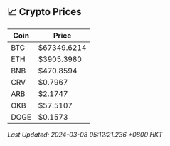 ## 📈 Crypto Prices

| Coin | Price |
| ---- | ----- |
| BTC | $67349.6214 |
| ETH | $3905.3980 |
| BNB | $470.8594 |
| CRV | $0.7967 |
| ARB | $2.1747 |
| OKB | $57.5107 |
| DOGE | $0.1573 |

_Last Updated: 2024-03-08 05:12:21.236 +0800 HKT_